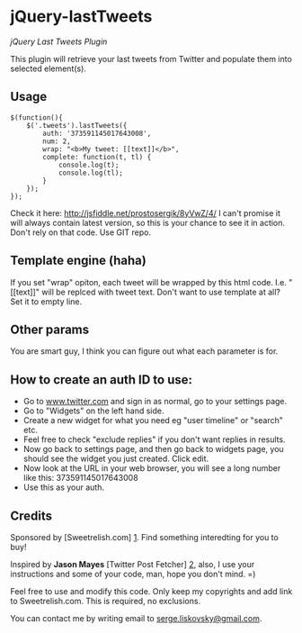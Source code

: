 jQuery-lastTweets
=================

*jQuery Last Tweets Plugin*

This plugin will retrieve your last tweets from Twitter and populate them into selected element(s).

Usage
-----

	$(function(){
	    $('.tweets').lastTweets({
	        auth: '373591145017643008',
	        num: 2,
	        wrap: "<b>My tweet: [[text]]</b>",
	        complete: function(t, tl) {
	            console.log(t);
	            console.log(tl);
	        }
	    });
	});

Check it here: http://jsfiddle.net/prostosergik/8yVwZ/4/ I can't promise it will always contain latest version, so this is your chance to see it in action. Don't rely on that code. Use GIT repo.

Template engine (haha)
-----------------------

If you set "wrap" opiton, each tweet will be wrapped by this html code. I.e. "[[text]]" will be replced with tweet text. Don't want to use template at all? Set it to empty line.

Other params
------------

You are smart guy, I think you can figure out what each parameter is for.

How to create an auth ID to use:
-------------------------------

* Go to www.twitter.com and sign in as normal, go to your settings page.
* Go to "Widgets" on the left hand side.
* Create a new widget for what you need eg "user timeline" or "search" etc. 
* Feel free to check "exclude replies" if you don't want replies in results.
* Now go back to settings page, and then go back to widgets page, you should
see the widget you just created. Click edit.
* Now look at the URL in your web browser, you will see a long number like this:
373591145017643008
* Use this as your auth.


Credits
-------

Sponsored by [Sweetrelish.com] [1]. Find something interedting for you to buy!

Inspired by **Jason Mayes** [Twitter Post Fetcher] [2], also, I use your instructions and some of your code, man, hope you don't mind. =)  

Feel free to use and modify this code. Only keep my copyrights and add link to Sweetrelish.com. This is required, no exclusions.

You can contact me by writing email to <serge.liskovsky@gmail.com>.

  [1]: http://sweetrelish.com/	"Sweetrelish.com"
  [2]: http://www.jasonmayes.com/projects/twitterApi/	"Twitter Post Fetcher"